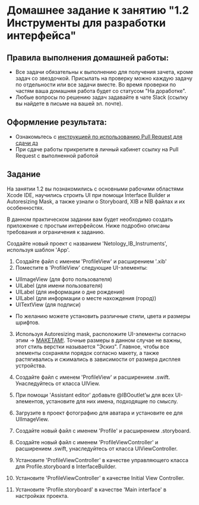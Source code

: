 # Домашнее задание к занятию "1.2 Инструменты для разработки интерфейса"

## Правила выполнения домашней работы:

* Все задачи обязательны к выполнению для получения зачета, кроме задач со звездочкой. Присылать на проверку можно каждую задачу по отдельности или все задачи вместе. Во время проверки по частям ваша домашняя работа будет со статусом "На доработке".
* Любые вопросы по решению задач задавайте в чате Slack (ссылку вы найдете в письме на вашей эл. почте).

## Оформление результата:

* Ознакомьтесь с [инструкцией по использованию Pull Request для сдачи дз](https://github.com/netology-code/iosint-homeworks/blob/main/Pull%20request's%20guideline.md)
* При сдаче работы прикрепите в личный кабинет ссылку на Pull Request с выполненной работой

## Задание

На занятии 1.2 вы познакомились с основными рабочими областями Xcode IDE, научились строить UI при помощи Interface Builder и Autoresizing Mask, а также узнали о Storyboard, XIB и NIB файлах и их особенностях.

В данном практическом задании вам будет необходимо создать приложение с простым интерфейсом. Ниже подробно описаны требования и ограничения к заданию.

Создайте новый проект с названием 'Netology_IB_Instruments', используя шаблон 'App'. 

1. Создайте файл с именем 'ProfileView' и расширением '.xib'
2. Поместите в 'ProfileView' следующие UI-элементы:
- UIImageView (для фото пользователя)
- UILabel (для имени пользователя)
- UILabel (для информации о дне рождения)
- UILabel (для информации о месте нахождения (город))
- UITextView (для подписи)

* По желанию можете установить различные стили, цвета и размеры шрифтов.

3. Используя Autoresizing mask, расположите UI-элементы согласно этим -> [МАКЕТАМ!](https://github.com/netology-code/iosui-homeworks/tree/master/%D0%9C%D0%B0%D0%BA%D0%B5%D1%82%D1%8B). Точные размеры в данном случае не важны, этот стиль верстки называется "Эскиз". Главное, чтобы все элементы сохраняли порядок согласно макету, а также растягивались и сжимались в зависимости от размера дисплея устройства.

4. Создайте файл c именем 'ProfileView' и расширением .swift. Унаследуйтесь от класса UIView.
5. При помощи 'Assistant editor' добавьте @IBOoutlet'ы для всех UI-элементов, установите для них имена, подходящие по смыслу.
6. Загрузите в проект фотографию для аватара и установите ее для UIImageView.
7. Создайте новый файл с именем 'Profile' и расширением .storyboard.
8. Создайте новый файл с именем 'ProfileViewController' и расширением .swift, унаследуйтесь от класса UIViewController.
9. Установите 'ProfileViewController' в качестве управляющего класса для Profile.storyboard в InterfaceBuilder.
10. Установите 'ProfileViewController' в качестве Initial View Controller.
11. Установите 'Profile.storyboard' в качестве 'Main interface' в настройках проекта. 
